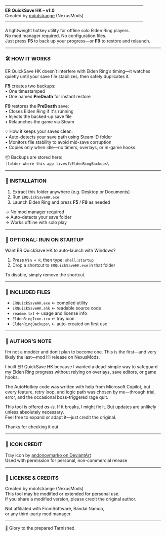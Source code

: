 ─────────────────────────────────────────────  
**ER QuickSave HK – v1.0**  
Created by [mdotstrange](https://www.nexusmods.com/users) (NexusMods)  
─────────────────────────────────────────────

A lightweight hotkey utility for offline solo Elden Ring players.  
No mod manager required. No configuration files.  
Just press **F5** to back up your progress—or **F9** to restore and relaunch.

---

### 🛠 HOW IT WORKS

ER QuickSave HK doesn’t interfere with Elden Ring’s timing—it watches quietly until your save file stabilizes, then safely duplicates it.

**F5** creates two backups:  
• One timestamped  
• One named **PreDeath** for instant restore

**F9** restores the **PreDeath** save:  
• Closes Elden Ring if it's running  
• Injects the backed-up save file  
• Relaunches the game via Steam

💡 How it keeps your saves clean:  
• Auto-detects your save path using Steam ID folder  
• Monitors file stability to avoid mid-save corruption  
• Copies only when idle—no timers, overlays, or in-game hooks

📦 Backups are stored here:  
`[folder where this app lives]\EldenRingBackups\`

---

### 🧪 INSTALLATION

1. Extract this folder anywhere (e.g. Desktop or Documents)  
2. Run `ERQuickSaveHK.exe`  
3. Launch Elden Ring and press **F5** / **F9** as needed

→ No mod manager required  
→ Auto-detects your save folder  
→ Works offline with solo play

---

### 🔄 OPTIONAL: RUN ON STARTUP

Want ER QuickSave HK to auto-launch with Windows?

1. Press `Win + R`, then type: `shell:startup`  
2. Drop a shortcut to `ERQuickSaveHK.exe` in that folder  

To disable, simply remove the shortcut.

---

### 📁 INCLUDED FILES

- `ERQuickSaveHK.exe`      ← compiled utility  
- `ERQuickSaveHK.ahk`      ← readable source code  
- `readme.txt`             ← usage and license info  
- `EldenRingIcon.ico`      ← tray icon  
- `EldenRingBackups\`      ← auto-created on first use

---

### 🧔 AUTHOR’S NOTE

I’m not a modder and don’t plan to become one. This is the first—and very likely the last—mod I’ll release on NexusMods.

I built ER QuickSave HK because I wanted a dead-simple way to safeguard my Elden Ring progress without relying on overlays, save editors, or game hooks.

The AutoHotkey code was written with help from Microsoft Copilot, but every feature, retry loop, and logic path was chosen by me—through trial, error, 
and the occasional boss-triggered rage quit.

This tool is offered *as-is*. If it breaks, I might fix it. But updates are unlikely unless absolutely necessary.  
Feel free to expand or adapt it—just credit the original.

Thanks for checking it out.

---

### 🎨 ICON CREDIT

Tray icon by [andonovmarko on DeviantArt](https://www.deviantart.com/andonovmarko/art/Elden-Ring-Icon-907331185)  
Used with permission for personal, non-commercial release

---

### 📜 LICENSE & CREDITS

Created by mdotstrange (NexusMods)  
This tool may be modified or extended for personal use.  
If you share a modified version, please credit the original author.

Not affiliated with FromSoftware, Bandai Namco,  
or any third-party mod manager.

---

💾 Glory to the prepared Tarnished.


